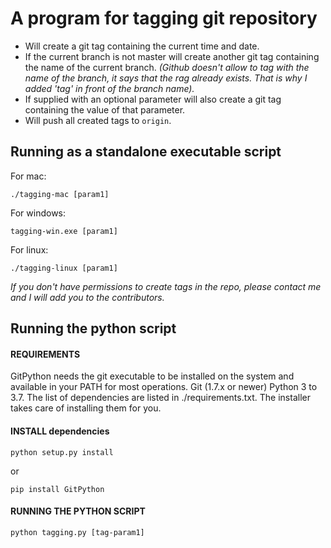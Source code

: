 # A program for tagging git repository

* Will create a git tag containing the current time and date.
* If the current branch is not master will create another git tag containing the
name of the current branch. 
_(Github doesn't allow to tag with the name of the branch, it says that the rag already exists.  That is why I added 'tag' in front of the branch name)._
* If supplied with an optional parameter will also create a git tag containing the
value of that parameter.
* Will push all created tags to `origin`.

## Running as a standalone executable script

For mac:
```
./tagging-mac [param1]
```

For windows:
```
tagging-win.exe [param1]
```

For linux:
```
./tagging-linux [param1]
```

_If you don't have permissions to create tags in the repo, please contact me and I will add you to the contributors._

## Running the python script

#### REQUIREMENTS
GitPython needs the git executable to be installed on the system and available in your PATH for most operations. 
Git (1.7.x or newer)
Python 3 to 3.7.
The list of dependencies are listed in ./requirements.txt. The installer takes care of installing them for you.

#### INSTALL dependencies

```
python setup.py install
```
or 

```
pip install GitPython
```

#### RUNNING THE PYTHON SCRIPT

```
python tagging.py [tag-param1]
```
